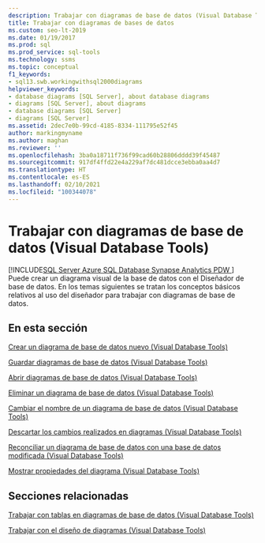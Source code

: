 ```yaml
---
description: Trabajar con diagramas de base de datos (Visual Database Tools)
title: Trabajar con diagramas de bases de datos
ms.custom: seo-lt-2019
ms.date: 01/19/2017
ms.prod: sql
ms.prod_service: sql-tools
ms.technology: ssms
ms.topic: conceptual
f1_keywords:
- sql13.swb.workingwithsql2000diagrams
helpviewer_keywords:
- database diagrams [SQL Server], about database diagrams
- diagrams [SQL Server], about diagrams
- database diagrams [SQL Server]
- diagrams [SQL Server]
ms.assetid: 2dec7e0b-99cd-4185-8334-111795e52f45
author: markingmyname
ms.author: maghan
ms.reviewer: ''
ms.openlocfilehash: 3ba0a18711f736f99cad60b28806dddd39f45487
ms.sourcegitcommit: 917df4ffd22e4a229af7dc481dcce3ebba0aa4d7
ms.translationtype: HT
ms.contentlocale: es-ES
ms.lasthandoff: 02/10/2021
ms.locfileid: "100344078"
---
```

# <a name="work-with-database-diagrams-visual-database-tools"></a>Trabajar con diagramas de base de datos (Visual Database Tools)
[!INCLUDE[SQL Server Azure SQL Database Synapse Analytics PDW ](../../includes/applies-to-version/sql-asdb-asdbmi-asa-pdw.md)]
Puede crear un diagrama visual de la base de datos con el Diseñador de base de datos. En los temas siguientes se tratan los conceptos básicos relativos al uso del diseñador para trabajar con diagramas de base de datos.  
  
## <a name="in-this-section"></a>En esta sección  
[Crear un diagrama de base de datos nuevo &#40;Visual Database Tools&#41;](../../ssms/visual-db-tools/create-a-new-database-diagram-visual-database-tools.md)  
  
[Guardar diagramas de base de datos &#40;Visual Database Tools&#41;](../../ssms/visual-db-tools/save-database-diagrams-visual-database-tools.md)  
  
[Abrir diagramas de base de datos &#40;Visual Database Tools&#41;](../../ssms/visual-db-tools/open-database-diagrams-visual-database-tools.md)  
  
[Eliminar un diagrama de base de datos &#40;Visual Database Tools&#41;](../../ssms/visual-db-tools/delete-a-database-diagram-visual-database-tools.md)  
  
[Cambiar el nombre de un diagrama de base de datos &#40;Visual Database Tools&#41;](../../ssms/visual-db-tools/rename-a-database-diagram-visual-database-tools.md)  
  
[Descartar los cambios realizados en diagramas &#40;Visual Database Tools&#41;](../../ssms/visual-db-tools/discard-changes-made-to-diagrams-visual-database-tools.md)  
  
[Reconciliar un diagrama de base de datos con una base de datos modificada &#40;Visual Database Tools&#41;](../../ssms/visual-db-tools/reconcile-a-database-diagram-with-a-modified-database-visual-database-tools.md)  
  
[Mostrar propiedades del diagrama &#40;Visual Database Tools&#41;](../../ssms/visual-db-tools/show-diagram-properties-visual-database-tools.md)  
  
## <a name="related-sections"></a>Secciones relacionadas

[Trabajar con tablas en diagramas de base de datos &#40;Visual Database Tools&#41;](../../ssms/visual-db-tools/work-with-tables-in-database-diagram-visual-database-tools.md)  
  
[Trabajar con el diseño de diagramas &#40;Visual Database Tools&#41;](../../ssms/visual-db-tools/work-with-diagram-layout-visual-database-tools.md)
